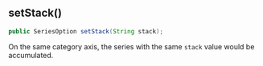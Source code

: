 ## setStack()

```java
public SeriesOption setStack(String stack);
```

On the same category axis, the series with the same `stack` value would be accumulated.
